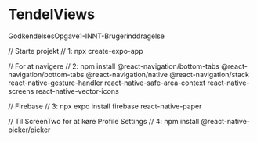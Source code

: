 # TendelViews
GodkendelsesOpgave1-INNT-Brugerinddragelse

// Starte projekt
// 1: npx create-expo-app

// For at navigere 
// 2: npm install @react-navigation/bottom-tabs @react-navigation/bottom-tabs @react-navigation/native @react-navigation/stack react-native-gesture-handler react-native-safe-area-context react-native-screens react-native-vector-icons

// Firebase
// 3: npx expo install firebase react-native-paper

// Til ScreenTwo for at køre Profile Settings
// 4: npm install @react-native-picker/picker
